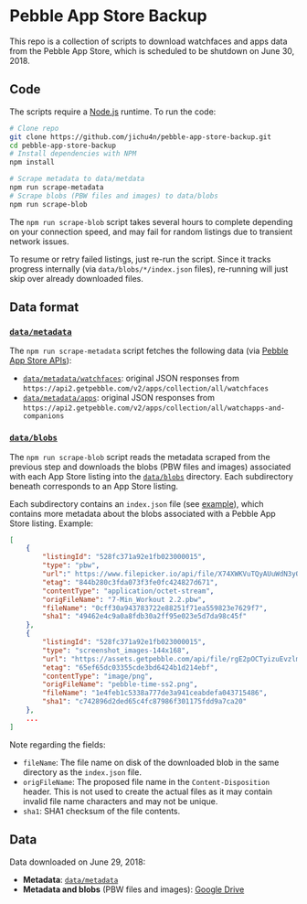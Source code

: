 # Pebble App Store Backup

This repo is a collection of scripts to download watchfaces and apps data from the Pebble App Store, which is scheduled to be shutdown on June 30, 2018.

## Code

The scripts require a [Node.js](https://nodejs.org/en/) runtime. To run the code:

```bash
# Clone repo
git clone https://github.com/jichu4n/pebble-app-store-backup.git
cd pebble-app-store-backup
# Install dependencies with NPM
npm install

# Scrape metadata to data/metdata
npm run scrape-metadata
# Scrape blobs (PBW files and images) to data/blobs
npm run scrape-blob
```

The `npm run scrape-blob` script takes several hours to complete depending on your connection speed, and may fail for random listings due to transient network issues.

To resume or retry failed listings, just re-run the script.
Since it tracks progress internally (via `data/blobs/*/index.json` files), re-running will just skip over already downloaded files.

## Data format

### [`data/metadata`](https://github.com/jichu4n/pebble-app-store-backup/tree/master/data/metadata)

The `npm run scrape-metadata` script fetches the following data (via [Pebble App Store APIs](https://gist.github.com/fletchto99/0be62d09c7b993fdd8ec)):

- [`data/metadata/watchfaces`](https://github.com/jichu4n/pebble-app-store-backup/tree/master/data/metadata/watchfaces): original JSON responses from `https://api2.getpebble.com/v2/apps/collection/all/watchfaces`
- [`data/metadata/apps`](https://github.com/jichu4n/pebble-app-store-backup/tree/master/data/metadata/apps): original JSON responses from `https://api2.getpebble.com/v2/apps/collection/all/watchapps-and-companions`

### [`data/blobs`](https://github.com/jichu4n/pebble-app-store-backup/tree/master/data/blobs)

The `npm run scrape-blob` script reads the metadata scraped from the previous step and downloads the blobs (PBW files and images) associated with each App Store listing into the [`data/blobs`](https://github.com/jichu4n/pebble-app-store-backup/tree/master/data/blobs) directory. Each subdirectory beneath corresponds to an App Store listing.

Each subdirectory contains an `index.json` file (see [example](https://github.com/jichu4n/pebble-app-store-backup/blob/master/data/blobs/528fc371a92e1fb023000015/index.json)), which contains more metadata about the blobs associated with a Pebble App Store listing. Example:

```json
[
    {
        "listingId": "528fc371a92e1fb023000015",
        "type": "pbw",
        "url":" https://www.filepicker.io/api/file/X74XWKVuTQyAUuWdN3yQ",
        "etag": "844b280c3fda073f3fe0fc424827d671",
        "contentType": "application/octet-stream",
        "origFileName": "7-Min_Workout 2.2.pbw",
        "fileName": "0cff30a943783722e88251f71ea559823e7629f7",
        "sha1": "49462e4c9a0a8fdb30a2ff95e023e5d7da98c45f"
    },
    {
        "listingId": "528fc371a92e1fb023000015",
        "type": "screenshot_images-144x168",
        "url": "https://assets.getpebble.com/api/file/rgE2pOCTyizuEvzlmtd1/convert?cache=true&fit=crop&w=144&h=168",
        "etag": "65ef65dc03355cde3bd6424b1d214ebf",
        "contentType": "image/png",
        "origFileName": "pebble-time-ss2.png",
        "fileName": "1e4feb1c5338a777de3a941ceabdefa043715486",
        "sha1": "c742896d2ded65c4fc87986f301175fdd9a7ca20"
    },
    ...
]
```

Note regarding the fields:

- `fileName`: The file name on disk of the downloaded blob in the same directory as the `index.json` file.
- `origFileName`: The proposed file name in the `Content-Disposition` header. This is not used to create the actual files as it may contain invalid file name characters and may not be unique.
- `sha1`: SHA1 checksum of the file contents.

## Data

Data downloaded on June 29, 2018:

- **Metadata**: [`data/metadata`](https://github.com/jichu4n/pebble-app-store-backup/tree/master/data/metadata)
- **Metadata and blobs** (PBW files and images): [Google Drive](https://drive.google.com/open?id=1gtf7xguGPUIRRsZi8ZCwDrYe7mQI39X_)
